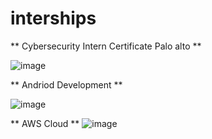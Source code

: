 # interships
** Cybersecurity Intern Certificate Palo alto ** 

![image](https://github.com/user-attachments/assets/520ac6dd-6836-4c7a-847a-abd0fc89449f)

** Andriod Development **

![image](https://github.com/user-attachments/assets/12eac7c8-086b-4fb8-bb40-af88e5c5f6a7)

** AWS Cloud **
![image](https://github.com/user-attachments/assets/7e0f2558-f2ab-41ab-9cf0-e6f62685c4d7)



